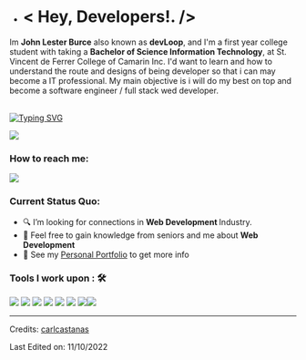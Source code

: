 - <h1> < Hey, Developers!. /></h1>

Im **John Lester Burce** also known as **devLoop**, and I'm a first year college student with taking a **Bachelor of Science Information Technology**, at St. Vincent de Ferrer College of Camarin Inc. I'd want to learn and how to understand the route and designs of being developer so that i can may become a IT professional. My main objective is i will do my best on top and become a software engineer / full stack wed developer.<br><br>

                                                          
[![Typing SVG](https://readme-typing-svg.herokuapp.com?color=%2349F707&lines=I'm+John+Lester+Burce%2C+18+years+old;First-year+College+Student;Aspiring+Website+Developer)](https://git.io/typing-svg)

[![](https://img.shields.io/badge/Gmail-johnlesterburce1604@gmail.com-red)](mailto:johnlesterburce1604@gmail.com)

### How to reach me: 
<a href="mailto: johnlesterburce1604@gmail.com">
<img src="https://img.shields.io/badge/-johnlesterburce1604@gmail.com%40gmail.com-7B83EB?&style=for-the-badge&logo=Microsoft-outlook&logoColor=white" ></a>   

### Current Status Quo:

- 🔍 I’m looking for connections in <strong>Web Development </strong> Industry.
- 💬 Feel free to gain knowledge from seniors and me about <strong>Web Development</strong>
- 👀 See my [Personal Portfolio](https://github.com/Silhouette204) to get more info

### Tools I work upon : 🛠

<img src="https://img.shields.io/badge/html5-%23E34F26.svg?style=for-the-badge&logo=html5&logoColor=white">   <img src="https://img.shields.io/badge/css3%20-%2314354C.svg?&style=for-the-badge&logo=css3&logoColor=white">   <img src="https://img.shields.io/badge/javascript%20-%23323330.svg?&style=for-the-badge&logo=javascript&logoColor=%23F7DF1E"> <img src="https://img.shields.io/badge/git%20-%23F05032.svg?&style=for-the-badge&logo=git&logoColor=white"/> <img src="http://img.shields.io/badge/-VS%20Code-000000?style=for-the-badge&logo=Visual-studio-code&logoColor=blue"> <img src="https://img.shields.io/badge/Canva-%2300C4CC.svg?style=for-the-badge&logo=Canva&logoColor=white"> <img src="https://img.shields.io/badge/Eclipse-FE7A16.svg?style=for-the-badge&logo=Eclipse&logoColor=white"><img src="https://img.shields.io/badge/NetBeans-FE7A16.svg?style=for-the-badge&logo=NetBeans&logoColor=Blue">


-----
Credits: [carlcastanas](https://github.com/carlcastanas)

Last Edited on: 11/10/2022
